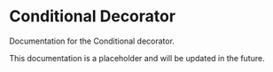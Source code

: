 # Conditional Decorator

Documentation for the Conditional decorator.

This documentation is a placeholder and will be updated in the future.
